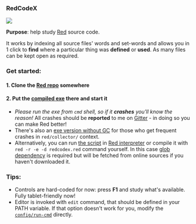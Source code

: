 ### RedCodeX

![](https://i.gyazo.com/9db30cad1e6ceb7b3248b5df6be59881.gif)

**Purpose**: help study [Red](https://www.red-lang.org) source code.

It works by indexing all source files' words and set-words and allows you in 1 click to **find** where a particular thing was **defined** or **used**.
As many files can be kept open as required.

### Get started:
#### 1. Clone the [Red repo](https://github.com/red/red/) somewhere
#### 2. Put the [compiled exe](https://gitlab.com/hiiamboris/red-codex/raw/master/redcodex.exe) there and start it
- *Please run the exe from `cmd` shell, so if it **crashes** you'll know the reason!* All crashes should be **reported** to me on [Gitter](https://gitter.im/red/bugs) - in doing so you can make Red better!
- There's also an [exe version without GC](https://gitlab.com/hiiamboris/red-codex/raw/master/redcodex-nogc.exe) for those who get frequent crashes in `red/collector/` context.
- Alternatively, you can run [the script](https://gitlab.com/hiiamboris/red-codex/raw/master/redcodex.red) in [Red interpreter](https://w.red-lang.org/download/) or compile it with `red -r -e -d redcodex.red` command yourself. In this case [glob dependency](https://gitlab.com/hiiamboris/red-junk/raw/master/glob/glob.red) is required but will be fetched from online sources if you haven't downloaded it.

### Tips:
- Controls are hard-coded for now: press **F1** and study what's available. Fully tablet-friendly now!
- Editor is invoked with `edit` command, that should be defined in your PATH variable. If that option doesn't work for you, modify the [`config/run-cmd`](https://gitlab.com/hiiamboris/red-codex/blob/master/redcodex.red#L73) directly.
